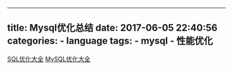 
---
title: Mysql优化总结
date: 2017-06-05 22:40:56
categories:
    - language
tags:
    - mysql
    - 性能优化
---
[SQL优化大全](http://blog.csdn.net/hguisu/article/details/5731629)
[MySQL优化大全](http://blog.csdn.net/hguisu/article/details/5713180)